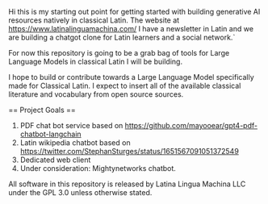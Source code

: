  Hi this is my starting out point for getting started with building generative AI resources natively in classical Latin. The website at https://www.latinalinguamachina.com/ I have a newsletter in Latin and we are building a chatgot clone for Latin learners and a social network.`

For now this repository is going to be a grab bag of tools for Large Language Models in classical Latin I will be building. 

I hope to build or contribute towards a Large Language Model specifically made for Classical Latin. I expect to insert all of the available classical literature and vocabulary from open source sources. 

== Project Goals ==

1. PDF chat bot service based on https://github.com/mayooear/gpt4-pdf-chatbot-langchain
2. Latin wikipedia chatbot based on https://twitter.com/StephanSturges/status/1651567091051372549
3. Dedicated web client
4. Under consideration: Mightynetworks chatbot.

All software in this repository is released by Latina Lingua Machina LLC under the GPL 3.0 unless otherwise stated.
